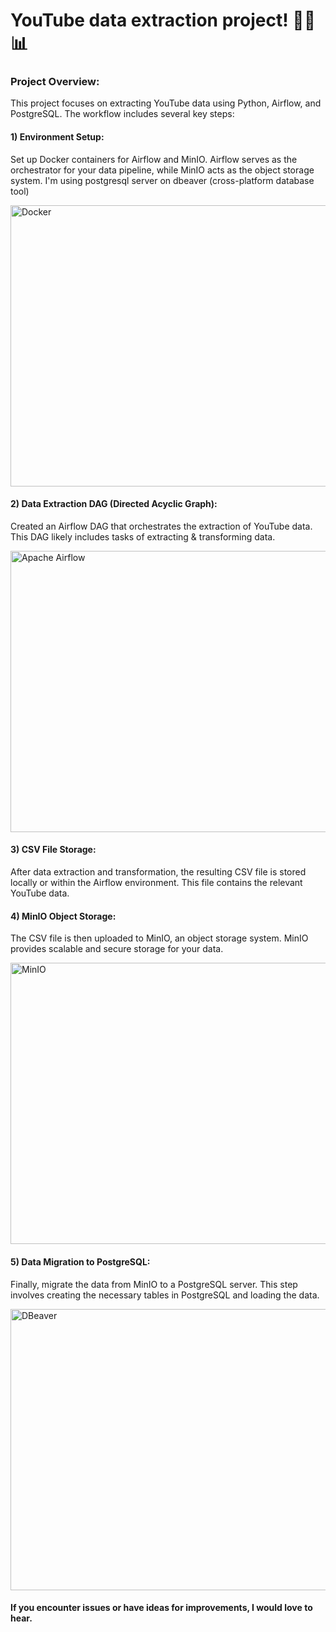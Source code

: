 # YouTube data extraction project! 🚀🎥📊

### Project Overview: 
This project focuses on extracting YouTube data using Python, Airflow, and PostgreSQL. The workflow includes several key steps:
#### 1) Environment Setup:
Set up Docker containers for Airflow and MinIO. Airflow serves as the orchestrator for your data pipeline, while MinIO acts as the object storage system. I'm using postgresql server on dbeaver (cross-platform database tool)

<img src="https://github.com/BasitAli05/Youtube_Data_ETL_Pipeline/assets/106751594/133caef2-f10a-4f11-901d-909aaf919817" alt="Docker" width="900" height="450">

#### 2) Data Extraction DAG (Directed Acyclic Graph):
Created an Airflow DAG that orchestrates the extraction of YouTube data. This DAG likely includes tasks of extracting & transforming data.

<img src="https://github.com/BasitAli05/Youtube_Data_ETL_Pipeline/assets/106751594/6f788aa0-2f6e-4cb8-979a-07d70cc6a4f3" alt="Apache Airflow" width="900" height="450">

#### 3) CSV File Storage:
After data extraction and transformation, the resulting CSV file is stored locally or within the Airflow environment. This file contains the relevant YouTube data.

#### 4) MinIO Object Storage:
The CSV file is then uploaded to MinIO, an object storage system. MinIO provides scalable and secure storage for your data.

<img src="https://github.com/BasitAli05/Youtube_Data_ETL_Pipeline/assets/106751594/954cb84a-76a9-4590-a90b-08e62c7c1717" alt="MinIO" width="900" height="450">

#### 5) Data Migration to PostgreSQL:
Finally, migrate the data from MinIO to a PostgreSQL server. This step involves creating the necessary tables in PostgreSQL and loading the data.

<img src="https://github.com/BasitAli05/Youtube_Data_ETL_Pipeline/assets/106751594/347cf400-e337-4350-ad1b-304620584858" alt="DBeaver" width="900" height="450">

#### If you encounter issues or have ideas for improvements, I would love to hear.

